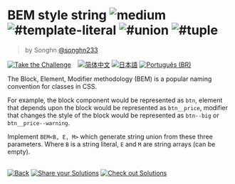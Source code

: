<!--info-header-start--><h1>BEM style string <img src="https://img.shields.io/badge/-medium-d9901a" alt="medium"/> <img src="https://img.shields.io/badge/-%23template--literal-999" alt="#template-literal"/> <img src="https://img.shields.io/badge/-%23union-999" alt="#union"/> <img src="https://img.shields.io/badge/-%23tuple-999" alt="#tuple"/></h1><blockquote><p>by Songhn <a href="https://github.com/songhn233" target="_blank">@songhn233</a></p></blockquote><p><a href="https://tsch.js.org/3326/play" target="_blank"><img src="https://img.shields.io/badge/-Take%20the%20Challenge-3178c6?logo=typescript&logoColor=white" alt="Take the Challenge"/></a> &nbsp;&nbsp;&nbsp;<a href="./README.zh-CN.md" target="_blank"><img src="https://img.shields.io/badge/-%E7%AE%80%E4%BD%93%E4%B8%AD%E6%96%87-gray" alt="简体中文"/></a>  <a href="./README.ja.md" target="_blank"><img src="https://img.shields.io/badge/-%E6%97%A5%E6%9C%AC%E8%AA%9E-gray" alt="日本語"/></a>  <a href="./README.pt-BR.md" target="_blank"><img src="https://img.shields.io/badge/-Portugu%C3%AAs%20(BR)-gray" alt="Português (BR)"/></a> </p><!--info-header-end-->

The Block, Element, Modifier methodology (BEM) is a popular naming convention for classes in CSS. 

For example, the block component would be represented as `btn`, element that depends upon the block would be represented as `btn__price`, modifier that changes the style of the block would be represented as `btn--big` or `btn__price--warning`.

Implement `BEM<B, E, M>` which generate string union from these three parameters. Where `B` is a string literal, `E` and `M` are string arrays (can be empty).


<!--info-footer-start--><br><a href="../../README.md" target="_blank"><img src="https://img.shields.io/badge/-Back-grey" alt="Back"/></a> <a href="https://tsch.js.org/3326/answer" target="_blank"><img src="https://img.shields.io/badge/-Share%20your%20Solutions-teal" alt="Share your Solutions"/></a> <a href="https://tsch.js.org/3326/solutions" target="_blank"><img src="https://img.shields.io/badge/-Check%20out%20Solutions-de5a77?logo=awesome-lists&logoColor=white" alt="Check out Solutions"/></a> <!--info-footer-end-->